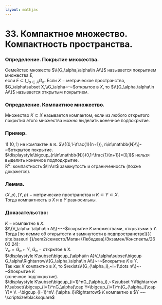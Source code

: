 ```yaml
---  
layout: mathjax  
---  
```

  
# 33. Компактное множество. Компактность пространства.  
  
### Определение. Покрытие множества.  
Семейство множеств $\\{G_\alpha,\alpha\in A\\}$ называется покрытием множества $E$,  
если $\displaystyle E\subset\bigcup_{\alpha\in A}G_\alpha$. Если $X~-~$метрическое пространство, $G_\alpha\subset X,\\G_\alpha~-~$открытое в $X$, то $\\{G_\alpha,\alpha\in A\\}$ называется открытым покрытием.  
  
### Определение. Компактное множество.  
Множество $K\subset X$ называется компактом, если из любого открытого покрытия этого множества можно выделить конечное подпокрытие.  
  
### Пример.  
$1)~(0,1)$ не компактен в $\mathbb{R}$. $\\{(0,1-\frac{1}{n+1}), n\in\mathbb{N}\\}-~$открытое покрытие.  
$\displaystyle\bigcup_{n\in\mathbb{N}}(0,1-\frac{1}{n+1})=(0,1)$ нельзя выделить конечное подподкрытие.  
$\mathbb{R}^d:$ компактность $\lrArr$ замкнутость и ограниченность (позже докажется).  
  
### Лемма.  
$(X,\rho),(Y,\rho)~-~$метрические пространства и $K\subset Y\subset X$.  
Тогда компактность в $X$ и в $Y$ равносильны.  
  
### Доказательство:  
$K~-~$компактно в $X$.  
$\\{V_\alpha: \alpha\in A\\}~-~$покрытие $K$ множествами, открытыми в $Y$.  
Тогда [по лемме об открытости и замкнутости в подпространстве]({{ site.baseurl }}/sem2/семестр/Матан (Лебедева)/Экзамен/Конспекты/26 03 24):  
$V_\alpha=G_\alpha\cap Y,~G_\alpha~-~$открытое в X.  
$\displaystyle K\subset\bigcup_{\alpha\in A}V_\alpha\subset\bigcup G_\alpha\Rightarrow\\{G_\alpha,\alpha\in A\\}~-~$покрытие $K$ в $Y$.  
Так как $K$ компактно в $X$, то $\exists\\{G_{\alpha_i},~i=1\dots n\\}~-~$покрытие $K$  
(конечное подпокрытие).  
$\displaystyle K\subset\bigcup_{i=1}^nG_{\alpha_i},~K\subset Y\Rightarrow K\subset(\bigcup_{i=1}^nG_\alpha)\cap Y=\bigcup_{i=1}^n(G_{\alpha_i}\cap Y)=  
\\  
=\bigcup_{i=1}^nV_{\alpha_i}\Rightarrow$  $K$ компактно в $Y ~~ \scriptsize\blacksquare$  
